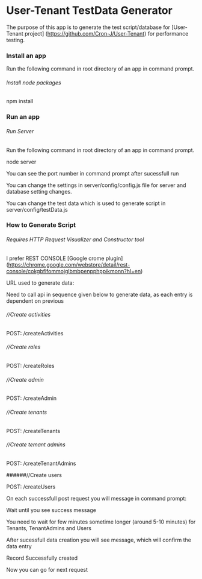 User-Tenant TestData Generator
=================================================

The purpose of this app is to generate the test script/database for [User-Tenant project] (https://github.com/Cron-J/User-Tenant) for performance testing.


### Install an app

Run the following command in root directory of an app in command prompt.

###### *Install node packages*

npm install

### Run an app

###### *Run Server*

Run the following command in root directory of an app in command prompt.

node server

You can see the port number in command prompt after sucessfull run

You can change the settings in server/config/config.js file for server and database setting changes.

You can change the test data which is used to generate script in server/config/testData.js

### How to Generate Script

###### *Requires HTTP Request Visualizer and Constructor tool*

I prefer REST CONSOLE [Google crome plugin] (https://chrome.google.com/webstore/detail/rest-console/cokgbflfommojglbmbpenpphppikmonn?hl=en)

URL used to generate data:

Need to call api in sequence given below to generate data, as each entry is dependent on previous

###### //Create activities

POST: /createActivities

###### //Create roles

POST: /createRoles

###### //Create admin

POST: /createAdmin

###### //Create tenants

POST: /createTenants

###### //Create temant admins

POST: /createTenantAdmins

######//Create users

POST: /createUsers


On each successfull post request you will message in command prompt:

Wait until you see success message

You need to wait for few minutes sometime longer (around 5-10 minutes) for Tenants, TenantAdmins and Users

After sucessfull data creation you will see message, which will confirm the data entry

Record Successfully created

Now you can go for next request
